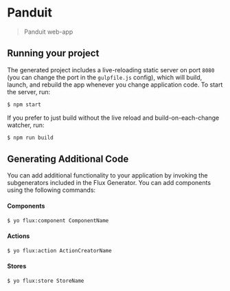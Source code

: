 # Panduit

> Panduit web-app

## Running your project

The generated project includes a live-reloading static server on port `8080` (you can change the port in the `gulpfile.js` config), which will build, launch, and rebuild the app whenever you change application code. To start the server, run:

```bash
$ npm start
```

If you prefer to just build without the live reload and build-on-each-change watcher, run:

```bash
$ npm run build
```

## Generating Additional Code

You can add additional functionality to your application by invoking the subgenerators included in the Flux Generator. You can add components using the following commands:

#### Components
```bash
$ yo flux:component ComponentName
```

#### Actions
```bash
$ yo flux:action ActionCreatorName
```

#### Stores
```bash
$ yo flux:store StoreName
```
